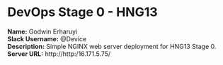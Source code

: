 # DevOps Stage 0 - HNG13

**Name:** Godwin Erharuyi  
**Slack Username:** @Device  
**Description:** Simple NGINX web server deployment for HNG13 Stage 0.  
**Server URL:** http://http:/16.171.5.75/
